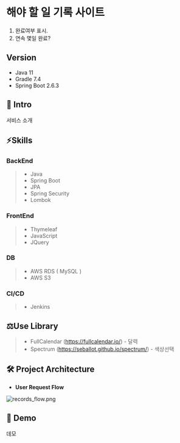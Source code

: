 # 해야 할 일 기록 사이트
 1. 완료여부 표시.
 2. 연속 몇일 완료?

## Version
+ Java 11
+ Gradle 7.4
+ Spring Boot 2.6.3

## 🚀 Intro

서비스 소개

## ⚡Skills

### BackEnd
> - Java
> - Spring Boot
> - JPA
> - Spring Security
> - Lombok
### FrontEnd
> - Thymeleaf
> - JavaScript
> - JQuery


### DB
> - AWS RDS ( MySQL )
> - AWS S3

### CI/CD
> - Jenkins


## ⚖️Use Library
 
> - FullCalendar (https://fullcalendar.io/) - 달력
> - Spectrum (https://seballot.github.io/spectrum/) - 색상선택


## 🛠 Project Architecture
- **User Request Flow**

![records_flow.png](https://github.com/rissins/study/blob/master/%EC%9E%90%EB%B0%94%EA%B3%A0%EA%B8%89%EC%8A%A4%ED%84%B0%EB%94%94/images/records_flow.JPG?raw=true)

## 🎥 Demo

데모
